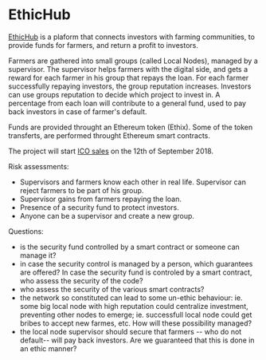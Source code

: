 # EthicHub

[EthicHub](https://www.ethichub.com/) is a plaform that connects investors with farming communities, to  provide funds for 
farmers, and return a profit to investors. 

Farmers are gathered into small groups (called Local Nodes),  managed by a supervisor. 
The supervisor helps farmers with the digital side, and gets a  reward for each farmer in his group that repays the loan. 
For each farmer successfully repaying investors, the group  reputation increases. 
Investors can use groups reputation to decide which project to invest in. 
A percentage from each loan will contribute to a general fund, used to  pay back  investors  in case of farmer's default. 

Funds  are provided throught an Ethereum token (Ethix). Some of the token transferts, are performed throught Ethereum smart contracts.

The project will start [ICO sales](https://icorating.com/ico/ethichub/) on the 12th of September 2018.

Risk assessments: 
* Supervisors and farmers know each other in real life. Supervisor can reject farmers to be part of his group.
* Supervisor gains from farmers repaying the loan.
* Presence of a security fund to protect investors.
* Anyone can be a supervisor and create a new group.

Questions:
* is the security fund controlled by a smart contract or someone can manage it? 
* in case the security control is managed by a person, which guarantees are offered? In case the security fund is controled by a 
smart contract, who assess the security of the code?
* who assess the security of the various  smart contracts?
* the network  so constituted can lead to some un-ethic behaviour: ie. some big local node with  high reputation could  centralize 
investment, preventing other nodes to emerge; ie. successfull local node could get bribes to accept new farmes, etc. How will 
these possibility managed?  
* the local node supervisor should secure that farmers -- who do not default-- will pay back investors. Are we guaranteed that this is
done in an ethic manner?

